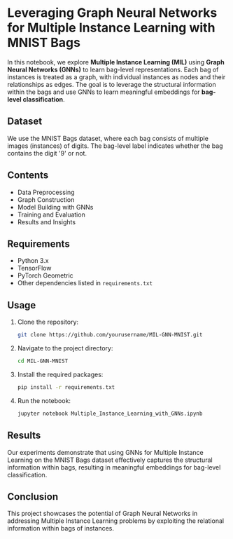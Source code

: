 # Leveraging Graph Neural Networks for Multiple Instance Learning with MNIST Bags

In this notebook, we explore **Multiple Instance Learning (MIL)** using **Graph Neural Networks (GNNs)** to learn bag-level representations. Each bag of instances is treated as a graph, with individual instances as nodes and their relationships as edges. The goal is to leverage the structural information within the bags and use GNNs to learn meaningful embeddings for **bag-level classification**.

## Dataset
We use the MNIST Bags dataset, where each bag consists of multiple images (instances) of digits. The bag-level label indicates whether the bag contains the digit '9' or not.

## Contents
- Data Preprocessing
- Graph Construction
- Model Building with GNNs
- Training and Evaluation
- Results and Insights

## Requirements
- Python 3.x
- TensorFlow
- PyTorch Geometric
- Other dependencies listed in `requirements.txt`

## Usage
1. Clone the repository:
    ```bash
    git clone https://github.com/yourusername/MIL-GNN-MNIST.git
    ```
2. Navigate to the project directory:
    ```bash
    cd MIL-GNN-MNIST
    ```
3. Install the required packages:
    ```bash
    pip install -r requirements.txt
    ```
4. Run the notebook:
    ```bash
    jupyter notebook Multiple_Instance_Learning_with_GNNs.ipynb
    ```

## Results
Our experiments demonstrate that using GNNs for Multiple Instance Learning on the MNIST Bags dataset effectively captures the structural information within bags, resulting in meaningful embeddings for bag-level classification.

## Conclusion
This project showcases the potential of Graph Neural Networks in addressing Multiple Instance Learning problems by exploiting the relational information within bags of instances.

